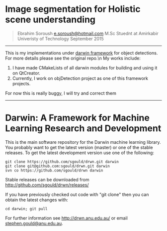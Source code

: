 # Image segmentation for Holistic scene understanding
>Ebrahim Soroush
>e.soroush@hotmail.com
>M.Sc Stuednt at Amirkabir Univeristy of Technology
>September 2015
- - -


This is my implementations under [darwin framework](http://drwn.anu.edu.au) for object detections. For more details please see the original repo.\n
My works include:
1. I have made CMakeLists of all darwin modules for building and using it on QtCreator.
2. Currently, I work on objDetection project as one of this framework projects.

For now this is really buggy, I will try and correct them

* * *
Darwin: A Framework for Machine Learning Research and Development
====

This is the main software repository for the Darwin machine learning
library. You probably want to get the latest version (master) or one
of the stable releases. To get the latest development version use one
of the following:

    git clone https://github.com/sgould/drwn.git darwin
    git clone git@github.com:sgould/drwn.git darwin
    svn co https://github.com/sgould/drwn darwin

Stable releases can be downloaded from
    http://github.com/sgould/drwn/releases/

If you have previously checked out code with "git clone" then you can
obtain the latest changes with:

    cd darwin; git pull

For further information see http://drwn.anu.edu.au/ or email
stephen.gould@anu.edu.au.

